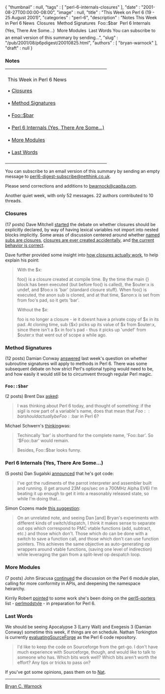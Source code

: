 {
   "thumbnail" : null,
   "tags" : [
      "perl-6-internals-closures"
   ],
   "date" : "2001-08-27T00:00:00-08:00",
   "image" : null,
   "title" : "This Week on Perl 6 (19 - 25 August 2001)",
   "categories" : "perl-6",
   "description" : "Notes This Week in Perl 6 News  Closures  Method Signatures  Foo::$bar  Perl 6 Internals (Yes, There Are Some...)  More Modules  Last Words You can subscribe to an email version of this summary by sending...",
   "slug" : "/pub/2001/08/p6pdigest/20010825.html",
   "authors" : [
      "bryan-warnock"
   ],
   "draft" : null
}



### <span id="Notes">Notes</span>

<table>
<colgroup>
<col width="100%" />
</colgroup>
<tbody>
<tr class="odd">
<td></td>
</tr>
<tr class="even">
<td><p>This Week in Perl 6 News</p>
<p>• <a href="#Closures">Closures</a><br />
<br />
• <a href="#Method_Signatures">Method Signatures</a><br />
<br />
• <a href="#Foobar">Foo::$bar</a><br />
<br />
• <a href="#Perl_6_Internals_Yes_There_Are_Some">Perl 6 Internals (Yes, There Are Some...)</a><br />
<br />
• <a href="#More_Modules">More Modules</a><br />
<br />
• <a href="#Last_Words">Last Words</a></p></td>
</tr>
<tr class="odd">
<td></td>
</tr>
</tbody>
</table>

You can subscribe to an email version of this summary by sending an empty message to <perl6-digest-subscribe@netthink.co.uk>.

Please send corrections and additions to <bwarnock@capita.com>.

Another quiet week, with only 52 messages. 22 authors contributed to 10 threads.

### <span id="Closures">Closures</span>

(17 posts) Dave Mitchell [started](http://archive.develooper.com/perl6-language@perl.org/msg08032.html) the debate on whether closures should be explicitly declared, by way of having lexical variables not import into nested blocks implicitly. Some areas of discussion centered around whether [named subs are closures](http://archive.develooper.com/perl6-language@perl.org/msg08043.html), [closures are ever created accidentally](http://archive.develooper.com/perl6-language@perl.org/msg08034.html), and [the current behavior is correct](http://archive.develooper.com/perl6-language@perl.org/msg08038.html).

Dave further provided some insight into [how closures actually work](http://archive.develooper.com/perl6-language@perl.org/msg08039.html), to help explain his point:

> With the $x:
>
> foo() is a closure created at compile time. By the time the main {} block has been executed (but before foo() is called), the $outer:x is undef, and $foo:x is 'bar' (standard closure stuff). When foo() is executed, the anon sub is cloned, and at that time, $anon:x is set from from foo's pad, so it gets 'bar'.
>
> Without the $x:
>
> foo is no longer a closure - ie it doesnt have a private copy of $x in its pad. At cloning time, sub {$x} picks up its value of $x from $outer:x, since there isn't a $x in foo's pad - thus it picks up 'undef' from $outer:x that went out of scope a while ago.

### <span id="Method_Signatures">Method Signatures</span>

(12 posts) Damian Conway [answered](http://archive.develooper.com/perl6-language@perl.org/msg08052.html) last week's question on whether subroutine signatures will apply to methods in Perl 6. There was some subsequent debate on how strict Perl's optional typing would need to be, and how easily it would still be to circumvent through regular Perl magic.

### <span id="Foobar">`Foo::$bar`</span>

(2 posts) Brent Dax [asked](http://archive.develooper.com/perl6-language@perl.org/msg08060.html):

> I was thinking about Perl 6 today, and thought of something: if the sigil is now part of a variable's name, does that mean that $Foo::bar should actually be Foo::$bar in Perl 6?

Michael Schwern's [thinking](http://archive.develooper.com/perl6-language@perl.org/msg08063.html)was:

> Techincally 'bar' is shorthand for the complete name, 'Foo::bar'. So '$Foo::bar' would remain.
>
> Besides, Foo::$bar looks funny.

### <span id="Perl_6_Internals_Yes_There_Are_Some">Perl 6 Internals (Yes, There Are Some...)</span>

(5 posts) Dan Sugalski [announced](http://archive.develooper.com/perl6-internals@perl.org/msg03459.html) that he's got code:

> I've got the rudiments of the parrot interpreter and assembler built and running. (I get around 23M ops/sec on a 700MHz Alpha EV6) I'm beating it up enough to get it into a reasonably released state, so while I'm doing that...

Simon Cozens made [this suggestion](http://archive.develooper.com/perl6-internals@perl.org/msg03461.html):

> On an unrelated note, and seeing Dan \[and\] Bryan's experiments with different kinds of switch/dispatch, I think it makes sense to separate out ops which correspond to PMC vtable functions (add, subtract, etc.) and those which don't. Those which do can be done with a switch to save a function call, and those which don't can use function pointers. This achieves the same objective as auto-generating op wrappers around vtable functions, (saving one level of indirection) while leveraging the gain from a split-level op despatch loop.

### <span id="More_Modules">More Modules</span>

(7 posts) John Siracusa [continued](http://archive.develooper.com/perl6-stdlib@perl.org/msg00187.html) the discussion on the Perl 6 module plan, calling for more conformity in APIs, and deepening the namespace heirarchy.

Kirrily Robert [pointed](http://archive.develooper.com/perl6-stdlib@perl.org/msg00191.html) to some work she's been doing on the [perl5-porters](http://archive.develooper.com/perl5-porters@perl.org/) list - [perlmodstyle](http://archive.develooper.com/perl5-porters@perl.org/msg62256.html) - in preparation for Perl 6.

### <span id="Last_Words">Last Words</span>

We should be seeing Apocalypse 3 (Larry Wall) and Exegesis 3 (Damian Conway) sometime this week, if things are on schedule. Nathan Torkington is currently [evaluating](http://archive.develooper.com/perl6-internals@perl.org/msg03467.html)[SourceForge](http://sourceforge.net/) as the Perl 6 code repository.

> I'd like to keep the code on Sourceforge from the get-go. I don't have much experience with Sourceforge, though, and would like to talk to someone who has. Which bits work well? Which bits aren't worth the effort? Any tips or tricks to pass on?

If you've got some opinions, pass them on to [Nat](mailto:gnat@oreilly.com).

------------------------------------------------------------------------

[Bryan C. Warnock](mailto:bwarnock@capita.com)
